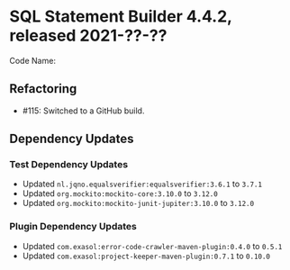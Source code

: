 # SQL Statement Builder 4.4.2, released 2021-??-??

Code Name: 

## Refactoring

* #115: Switched to a GitHub build.

## Dependency Updates

### Test Dependency Updates

* Updated `nl.jqno.equalsverifier:equalsverifier:3.6.1` to `3.7.1`
* Updated `org.mockito:mockito-core:3.10.0` to `3.12.0`
* Updated `org.mockito:mockito-junit-jupiter:3.10.0` to `3.12.0`

### Plugin Dependency Updates

* Updated `com.exasol:error-code-crawler-maven-plugin:0.4.0` to `0.5.1`
* Updated `com.exasol:project-keeper-maven-plugin:0.7.1` to `0.10.0`

